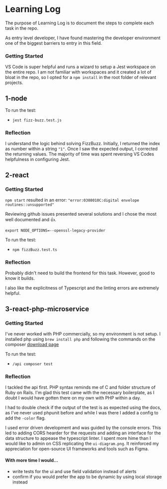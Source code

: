 # Learning Log

The purpose of Learning Log is to document the steps to complete each task in the repo.

As entry level developer, I have found mastering the developer environment one of the biggest barriers to entry in this field. 

### Getting Started

VS Code is super helpful and runs a wizard to setup a Jest workspace on the entire repo. I am not familiar with workspaces and it created a lot of bloat in the repo, so I opted for a `npm install` in the root folder of relevant projects.

## 1-node

To run the test:
- `jest fizz-buzz.test.js`

### Reflection

I understand the logic behind solving FizzBuzz. Initially, I returned the index as number within a string `"1"`. Once I saw the expected output, I corrected the returning values. The majority of time was spent reversing VS Codes helpfulness in configuring Jest.

## 2-react

### Getting Started

`npm start` resulted in an error: `"error:0308010C:digital envelope routines::unsupported"`

Reviewing github issues presented several solutions and I chose the most well documented and 👍.

`export NODE_OPTIONS=--openssl-legacy-provider`

To run the test:
- `npm fizzBuzz.test.ts`

### Reflection

Probably didn't need to build the frontend for this task. However, good to know it builds.

I also like the explicitness of Typescript and the linting errors are extremely helpful.

## 3-react-php-microservice

### Getting Started

I've never worked with PHP commercially, so my environment is not setup. I installed php using `brew install php` and following the commands on the composer [download page](https://getcomposer.org/download/) 

To run the test:
- `/api composer test`

### Reflection

I tackled the api first. PHP syntax reminds me of C and folder structure of Ruby on Rails. I'm glad this test came with the necessary boilerplate, as I doubt I would have gotten there on my own with PHP within a day.

I had to double check if the output of the test is as expected using the docs, as I've never used phpunit before and while I was there I added a config to add the `-color` flag.

I used error driven development and was guided by the console errors. This led to adding CORS hearder for the requests and adding an interface for the data structure to appease the typescript linter. I spent more hime than I would like to admin on CSS replicating the `ui-diagram.png`. It reinforced my appreciation for open-source UI frameworks and tools such as Figma.

#### With more time I would...

- write tests for the ui and use field validation instead of alerts
- confirm if you would prefer the app to be dynamic by using local storage instead